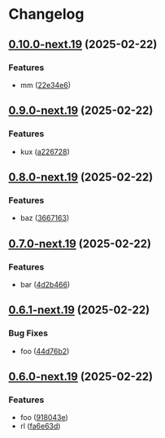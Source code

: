 # Changelog

## [0.10.0-next.19](https://github.com/kemadev/repository-template/compare/v0.9.0-next.19...v0.10.0-next.19) (2025-02-22)


### Features

* mm ([22e34e6](https://github.com/kemadev/repository-template/commit/22e34e60866d224225a4a927ac511a24821eef21))

## [0.9.0-next.19](https://github.com/kemadev/repository-template/compare/v0.8.0-next.19...v0.9.0-next.19) (2025-02-22)


### Features

* kux ([a226728](https://github.com/kemadev/repository-template/commit/a2267288c9e28b8c715c9a478bab4d9086c04163))

## [0.8.0-next.19](https://github.com/kemadev/repository-template/compare/v0.7.0-next.19...v0.8.0-next.19) (2025-02-22)


### Features

* baz ([3667163](https://github.com/kemadev/repository-template/commit/3667163479fd76c993877eea5ab51ab167163511))

## [0.7.0-next.19](https://github.com/kemadev/repository-template/compare/v0.6.1-next.19...v0.7.0-next.19) (2025-02-22)


### Features

* bar ([4d2b466](https://github.com/kemadev/repository-template/commit/4d2b466342f8ec0b0f52219206aa2388bae77f4f))

## [0.6.1-next.19](https://github.com/kemadev/repository-template/compare/v0.6.0-next.19...v0.6.1-next.19) (2025-02-22)


### Bug Fixes

* foo ([44d76b2](https://github.com/kemadev/repository-template/commit/44d76b29cf6ff41a348f1987446f918323dc94e2))

## [0.6.0-next.19](https://github.com/kemadev/repository-template/compare/v0.5.1-next.19...v0.6.0-next.19) (2025-02-22)


### Features

* foo ([918043e](https://github.com/kemadev/repository-template/commit/918043edc364f374f5da79b3751b310fbec79f34))
* rl ([fa6e63d](https://github.com/kemadev/repository-template/commit/fa6e63d492f0aed6a49a64a5ecc147d7ecc63aa4))
